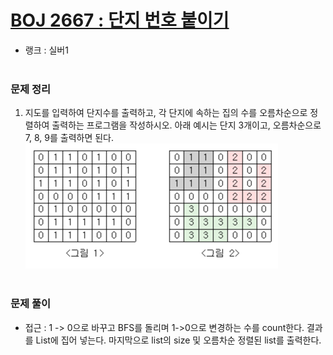 # [BOJ 2667 : 단지 번호 붙이기](https://www.acmicpc.net/problem/2667)
- 랭크 : 실버1
  <br><br>
  
### 문제 정리
1. 지도를 입력하여 단지수를 출력하고, 각 단지에 속하는 집의 수를 오름차순으로 정렬하여 출력하는 프로그램을 작성하시오.
아래 예시는 단지 3개이고, 오름차순으로 7, 8, 9를 출력하면 된다.   
![img.png](img.png)
   <br><br>

### 문제 풀이
- 접근 : 1 -> 0으로 바꾸고 BFS를 돌리며 1->0으로 변경하는 수를 count한다. 결과를 List에 집어 넣는다.
마지막으로 list의 size 및 오름차순 정렬된 list를 출력한다. 
  

  

    
    


    
    


